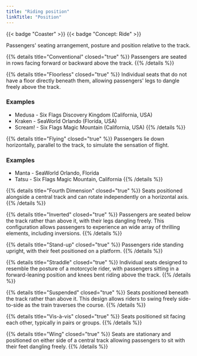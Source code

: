 ```yaml
---
title: "Riding position"
linkTitle: "Position"
---
```

{{< badge "Coaster" >}}
{{< badge "Concept: Ride" >}}

Passengers' seating arrangement, posture and position relative to the track.

{{% details title="Conventional" closed="true" %}}
Passengers are seated in rows facing forward or backward above the track.
{{% /details %}}

{{% details title="Floorless" closed="true" %}}
Individual seats that do not have a floor directly beneath them, allowing passengers' legs to dangle freely above the track.

### Examples
* Medusa - Six Flags Discovery Kingdom (California, USA)
* Kraken - SeaWorld Orlando (Florida, USA)
* Scream! - Six Flags Magic Mountain (California, USA)
{{% /details %}}

{{% details title="Flying" closed="true" %}}
Passengers lie down horizontally, parallel to the track, to simulate the sensation of flight.

### Examples
* Manta - SeaWorld Orlando, Florida
* Tatsu - Six Flags Magic Mountain, California
{{% /details %}}

{{% details title="Fourth Dimension" closed="true" %}}
Seats positioned alongside a central track and can rotate independently on a horizontal axis.
{{% /details %}}

{{% details title="Inverted" closed="true" %}}
Passengers are seated below the track rather than above it, with their legs dangling freely. This configuration allows passengers to experience an wide array of thrilling elements, including inversions.
{{% /details %}}

{{% details title="Stand-up" closed="true" %}}
Passengers ride standing upright, with their feet positioned on a platform.
{{% /details %}}

{{% details title="Straddle" closed="true" %}}
Individual seats designed to resemble the posture of a motorcycle rider, with passengers sitting in a forward-leaning position and knees bent riding above the track.
{{% /details %}}

{{% details title="Suspended" closed="true" %}}
Seats positioned beneath the track rather than above it. This design allows riders to swing freely side-to-side as the train traverses the course.
{{% /details %}}

{{% details title="Vis-à-vis" closed="true" %}}
Seats positioned sit facing each other, typically in pairs or groups.
{{% /details %}}

{{% details title="Wing" closed="true" %}}
Seats are stationary and positioned on either side of a central track allowing passengers to sit with their feet dangling freely.
{{% /details %}}




